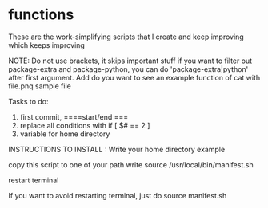 # functions
These are the work-simplifying scripts that I create and keep improving which keeps improving 


NOTE: Do not use brackets, it skips important stuff if you want to filter out package-extra and package-python, you can do 'package-extra|python' after first argument. Add do you want to see an example function of cat with file.pnq sample file

Tasks to do: 
1. first commit, ====start/end ===
2. replace all conditions with if [ $# == 2 ]
3. variable for home directory



INSTRUCTIONS TO INSTALL : 
Write your home directory 
example

copy this script to one of your path
write source /usr/local/bin/manifest.sh

restart terminal


If you want to avoid restarting terminal,
just do source manifest.sh
  




